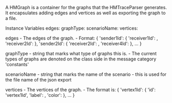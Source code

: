 A HMGraph is a container for the graphs that the HMTraceParser generates. It encapsulates adding edges and vertices as well as exporting the graph to a file.

Instance Variables
	edges:		<Dictionary>
	graphType:		<String>
	scenarioName:		<String>
	vertices:		<Dictionary>

edges
	- The edges of the graph.
	- Format: {
		'sender1Id': {
			'receiver1Id': <number of messages>,
			'receiver2Id': <number of messages>
		}, 'sender2Id': {
			'receiver2Id': <number of messages>,
			'receiver4Id': <number of messages>
		}, ...
	}

graphType
	- string that marks what type of graphs this is. 
	- The current types of graphs are denoted on the class side in the message category 'constants'

scenarioName
	- string that marks the name of the scenario
	- this is used for the file name of the json export

vertices
	- The vertices of the graph.
	- The format is: {
		'vertex1Id': {
			'id': 'vertex1Id',
			'label': <label string>,
			'color': <color>
		}, ...
	}
